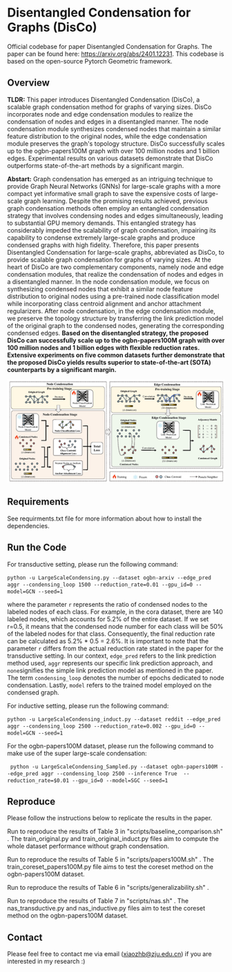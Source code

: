 # Disentangled Condensation for Graphs (DisCo)
Official codebase for paper Disentangled Condensation for Graphs. The paper can be found here: https://arxiv.org/abs/2401.12231. This codebase is based on the open-source Pytorch Geometric framework.

## Overview

**TLDR:** This paper introduces Disentangled Condensation (DisCo), a scalable graph condensation method for graphs of varying sizes. DisCo incorporates node and edge condensation modules to realize the condensation of nodes and edges in a disentangled manner. The node condensation module synthesizes condensed nodes that maintain a similar feature distribution to the original nodes, while the edge condensation module preserves the graph's topology structure. DisCo successfully scales up to the ogbn-papers100M graph with over 100 million nodes and 1 billion edges. Experimental results on various datasets demonstrate that DisCo outperforms state-of-the-art methods by a significant margin.

**Abstart:** Graph condensation has emerged as an intriguing technique to provide Graph Neural Networks (GNNs) for large-scale graphs with a more compact yet informative small graph to save the expensive costs of large-scale graph learning. Despite the promising results achieved, previous graph condensation methods often employ an entangled condensation strategy that involves condensing nodes and edges simultaneously, leading to substantial GPU memory demands. This entangled strategy has considerably impeded the scalability of graph condensation, impairing its capability to condense extremely large-scale graphs and produce condensed graphs with high fidelity. Therefore, this paper presents Disentangled Condensation for large-scale graphs, abbreviated as DisCo, to provide scalable graph condensation for graphs of varying sizes. At the heart of DisCo are two complementary components, namely node and edge condensation modules, that realize the condensation of nodes and edges in a disentangled manner. In the node condensation module, we focus on synthesizing condensed nodes that exhibit a similar node feature distribution to original nodes using a pre-trained node classification model while incorporating class centroid alignment and anchor attachment regularizers. After node condensation, in the edge condensation module, we preserve the topology structure by transferring the link prediction model of the original graph to the condensed nodes, generating the corresponding condensed edges. **Based on the disentangled strategy, the proposed DisCo can successfully scale up to the ogbn-papers100M graph with over 100 million nodes and 1 billion edges with flexible reduction rates. Extensive experiments on five common datasets further demonstrate that the proposed DisCo yields results superior to state-of-the-art (SOTA) counterparts by a significant margin.**

![Disco_framework 图标](https://github.com/BangHonor/DisCo/blob/main/Disco_framework.png)

## Requirements
See requirments.txt file for more information about how to install the dependencies.

## Run the Code
For transductive setting, please run the following command:
```
python -u LargeScaleCondensing.py --dataset ogbn-arxiv --edge_pred aggr --condensing_loop 1500 --reduction_rate=0.01 --gpu_id=0 --model=GCN --seed=1
```
where the parameter ```r``` represents the ratio of condensed nodes to the labeled nodes of each class. For example, in the cora dataset, there are 140 labeled nodes, which accounts for 5.2% of the entire dataset. If we set r=0.5, it means that the condensed node number for each class will be 50% of the labeled nodes for that class. Consequently, the final reduction rate can be calculated as 5.2% * 0.5 = 2.6%. It is important to note that the parameter ```r``` differs from the actual reduction rate stated in the paper for the transductive setting. In our context, ```edge_pred``` refers to the link prediction method used, ```aggr``` represents our specific link prediction approach, and ```none```signifies the simple link prediction model as mentioned in the paper. The term `condensing_loop` denotes the number of epochs dedicated to node condensation. Lastly, `model` refers to the trained model employed on the condensed graph.

For inductive setting, please run the following command:
```
python -u LargeScaleCondensing_induct.py --dataset reddit --edge_pred aggr --condensing_loop 2500 --reduction_rate=0.002 --gpu_id=0 --model=GCN --seed=1
```

For the ogbn-papers100M dataset, please run the following command to make use of the super large-scale condensation:
```
 python -u LargeScaleCondensing_Sampled.py --dataset ogbn-papers100M --edge_pred aggr --condensing_loop 2500 --inference True  --reduction_rate=$0.01 --gpu_id=0 --model=SGC --seed=1
```

## Reproduce
Please follow the instructions below to replicate the results in the paper.

Run to reproduce the results of Table 3 in "scripts/baseline_comparison.sh" . The train_original.py and train_original_induct.py files aim to compute the whole dataset performance without graph condensation.

Run to reproduce the results of Table 5 in "scripts/papers100M.sh" . The train_coreset_papers100M.py file aims to test the coreset method on the ogbn-papers100M dataset.

Run to reproduce the results of Table 6 in "scripts/generalizability.sh" . 

Run to reproduce the results of Table 7 in "scripts/nas.sh" . The nas_transductive.py and nas_inductive.py files aim to test the coreset method on the ogbn-papers100M dataset.

## Contact
Please feel free to contact me via email (xiaozhb@zju.edu.cn) if you are interested in my research :)
